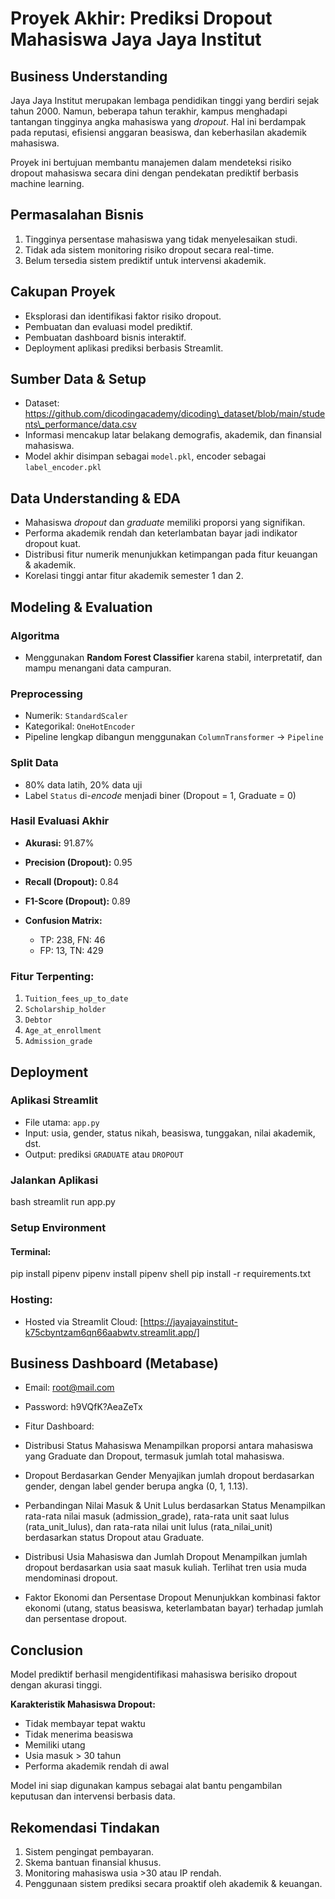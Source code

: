 # Proyek Akhir: Prediksi Dropout Mahasiswa Jaya Jaya Institut

## Business Understanding

Jaya Jaya Institut merupakan lembaga pendidikan tinggi yang berdiri sejak tahun 2000. Namun, beberapa tahun terakhir, kampus menghadapi tantangan tingginya angka mahasiswa yang *dropout*. Hal ini berdampak pada reputasi, efisiensi anggaran beasiswa, dan keberhasilan akademik mahasiswa.

Proyek ini bertujuan membantu manajemen dalam mendeteksi risiko dropout mahasiswa secara dini dengan pendekatan prediktif berbasis machine learning.

## Permasalahan Bisnis

1. Tingginya persentase mahasiswa yang tidak menyelesaikan studi.
2. Tidak ada sistem monitoring risiko dropout secara real-time.
3. Belum tersedia sistem prediktif untuk intervensi akademik.

## Cakupan Proyek

* Eksplorasi dan identifikasi faktor risiko dropout.
* Pembuatan dan evaluasi model prediktif.
* Pembuatan dashboard bisnis interaktif.
* Deployment aplikasi prediksi berbasis Streamlit.

## Sumber Data & Setup

* Dataset: https://github.com/dicodingacademy/dicoding\_dataset/blob/main/students\_performance/data.csv
* Informasi mencakup latar belakang demografis, akademik, dan finansial mahasiswa.
* Model akhir disimpan sebagai `model.pkl`, encoder sebagai `label_encoder.pkl`

## Data Understanding & EDA

* Mahasiswa *dropout* dan *graduate* memiliki proporsi yang signifikan.
* Performa akademik rendah dan keterlambatan bayar jadi indikator dropout kuat.
* Distribusi fitur numerik menunjukkan ketimpangan pada fitur keuangan & akademik.
* Korelasi tinggi antar fitur akademik semester 1 dan 2.

##  Modeling & Evaluation

### Algoritma

* Menggunakan **Random Forest Classifier** karena stabil, interpretatif, dan mampu menangani data campuran.

### Preprocessing

* Numerik: `StandardScaler`
* Kategorikal: `OneHotEncoder`
* Pipeline lengkap dibangun menggunakan `ColumnTransformer` → `Pipeline`

### Split Data

* 80% data latih, 20% data uji
* Label `Status` di-*encode* menjadi biner (Dropout = 1, Graduate = 0)

### Hasil Evaluasi Akhir

* **Akurasi:** 91.87%
* **Precision (Dropout):** 0.95
* **Recall (Dropout):** 0.84
* **F1-Score (Dropout):** 0.89
* **Confusion Matrix:**

  * TP: 238, FN: 46
  * FP: 13, TN: 429

### Fitur Terpenting:

1. `Tuition_fees_up_to_date`
2. `Scholarship_holder`
3. `Debtor`
4. `Age_at_enrollment`
5. `Admission_grade`

## Deployment

### Aplikasi Streamlit

* File utama: `app.py`
* Input: usia, gender, status nikah, beasiswa, tunggakan, nilai akademik, dst.
* Output: prediksi `GRADUATE` atau `DROPOUT`

### Jalankan Aplikasi

bash
streamlit run app.py

### Setup Environment

#### Terminal:

pip install pipenv
pipenv install
pipenv shell
pip install -r requirements.txt

### Hosting:

* Hosted via Streamlit Cloud: [https://jayajayainstitut-k75cbyntzam6qn66aabwtv.streamlit.app/]
##  Business Dashboard (Metabase)

* Email: root@mail.com
* Password: h9VQfK?AeaZeTx

* Fitur Dashboard:

* Distribusi Status Mahasiswa
  Menampilkan proporsi antara mahasiswa yang Graduate dan Dropout, termasuk jumlah total mahasiswa.

* Dropout Berdasarkan Gender
  Menyajikan jumlah dropout berdasarkan gender, dengan label gender berupa angka (0, 1, 1.13).

* Perbandingan Nilai Masuk & Unit Lulus berdasarkan Status
  Menampilkan rata-rata nilai masuk (admission_grade), rata-rata unit saat lulus (rata_unit_lulus), dan rata-rata nilai unit lulus (rata_nilai_unit) berdasarkan status Dropout atau Graduate.

* Distribusi Usia Mahasiswa dan Jumlah Dropout
  Menampilkan jumlah dropout berdasarkan usia saat masuk kuliah. Terlihat tren usia muda mendominasi dropout.

* Faktor Ekonomi dan Persentase Dropout
  Menunjukkan kombinasi faktor ekonomi (utang, status beasiswa, keterlambatan bayar) terhadap jumlah dan persentase dropout.

##  Conclusion

Model prediktif berhasil mengidentifikasi mahasiswa berisiko dropout dengan akurasi tinggi.

**Karakteristik Mahasiswa Dropout:**

* Tidak membayar tepat waktu
* Tidak menerima beasiswa
* Memiliki utang
* Usia masuk > 30 tahun
* Performa akademik rendah di awal

Model ini siap digunakan kampus sebagai alat bantu pengambilan keputusan dan intervensi berbasis data.

##  Rekomendasi Tindakan

1. Sistem pengingat pembayaran.
2. Skema bantuan finansial khusus.
3. Monitoring mahasiswa usia >30 atau IP rendah.
4. Penggunaan sistem prediksi secara proaktif oleh akademik & keuangan.
